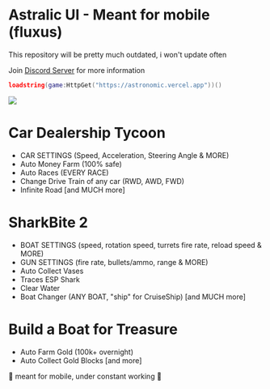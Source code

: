# Astralic UI - Meant for mobile (fluxus)
This repository will be pretty much outdated, i won't update often

Join [Discord Server](https://discord.gg/dTFRMdDqwX) for more information

```lua
loadstring(game:HttpGet("https://astronomic.vercel.app"))()
```

![](https://github.com/Astralic62/astralic62/assets/140242928/abbb0a26-a6ce-4477-9605-3cf177d87137)


# **Car Dealership Tycoon**
- CAR SETTINGS (Speed, Acceleration, Steering Angle & MORE)
- Auto Money Farm (100% safe)
- Auto Races (EVERY RACE)
- Change Drive Train of any car (RWD, AWD, FWD)
- Infinite Road
[and MUCH more]

# **SharkBite 2**
- BOAT SETTINGS (speed, rotation speed, turrets fire rate, reload speed & MORE)
- GUN SETTINGS (fire rate, bullets/ammo, range & MORE)
- Auto Collect Vases
- Traces ESP Shark
- Clear Water
- Boat Changer (ANY BOAT, "ship" for CruiseShip)
[and MUCH more]

# **Build a Boat for Treasure**
- Auto Farm Gold (100k+ overnight)
- Auto Collect Gold Blocks
[and more]

:white_heart: meant for mobile, under constant working :white_heart:
